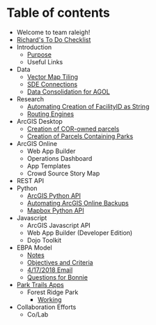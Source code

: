 # Table of contents

* Welcome to team raleigh!
* [Richard's To Do Checklist](to-do-checklist.md)
* Introduction
  * [Purpose](untitled/purpose.md)
  * Useful Links
* Data
  * [Vector Map Tiling](data/map-tiling.md)
  * [SDE Connections](data/sde-connections.md)
  * [Data Consolidation for AGOL](data/data-consolidation-04-2018.md)
* Research
  * [Automating Creation of FacilityID as String](research/untitled-1.md)
  * [Routing Engines](research/routing-engines.md)
* ArcGIS Desktop
  * [Creation of COR-owned parcels](arcgis-desktop/creation-of-cor-owned-parcels.md)
  * [Creation of Parcels Containing Parks](arcgis-desktop/creation-of-parcels-containing-parks.md)
* ArcGIS Online
  * Web App Builder
  * Operations Dashboard
  * App Templates
  * Crowd Source Story Map
* REST API
* Python
  * [ArcGIS Python API](python/arcgis-python-api.md)
  * [Automating ArcGIS Online Backups](python/automating-arcgis-online-backups.md)
  * [Mapbox Python API](python/mapbox-python-api.md)
* Javascript
  * ArcGIS Javascript API
  * Web App Builder \(Developer Edition\)
  * Dojo Toolkit
* EBPA Model
  * [Notes](ebpa-model/notes.md)
  * [Objectives and Criteria](ebpa-model/objectives-and-criteria.md)
  * [4/17/2018 Email](ebpa-model/4-17-2018-email.md)
  * [Questions for Bonnie](ebpa-model/questions-for-bonnie.md)
* [Park Trails Apps](park-trails-apps/README.md)
  * Forest Ridge Park
    * [Working](park-trails-apps/forest-ridge-park/notes.md)
* Collaboration Efforts
  * Co/Lab

